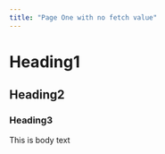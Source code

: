 ```yaml
---
title: "Page One with no fetch value"
---
```

# Heading1

## Heading2

### Heading3

This is body text
